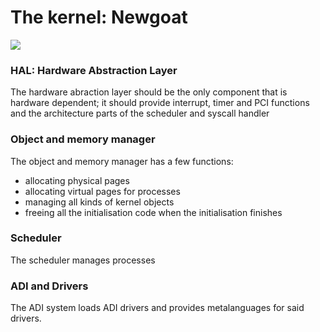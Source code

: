# The kernel: Newgoat
<img src="../../ass-ets/kernel-map.png">

### HAL: Hardware Abstraction Layer
The hardware abraction layer should be the only component that is hardware dependent; it should provide interrupt, timer and PCI functions and the architecture parts of the scheduler and syscall handler

### Object and memory manager
The object and memory manager has a few functions: 
* allocating physical pages
* allocating virtual pages for processes
* managing all kinds of kernel objects
* freeing all the initialisation code when the initialisation finishes

### Scheduler
The scheduler manages processes

### ADI and Drivers
The ADI system loads ADI drivers and provides metalanguages for said drivers.